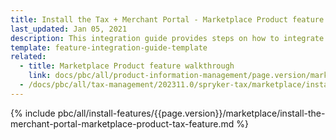 ```yaml
---
title: Install the Tax + Merchant Portal - Marketplace Product feature
last_updated: Jan 05, 2021
description: This integration guide provides steps on how to integrate the Merchant Portal - Marketplace Product + Tax feature into a Spryker project.
template: feature-integration-guide-template
related:
  - title: Marketplace Product feature walkthrough
    link: docs/pbc/all/product-information-management/page.version/marketplace/marketplace-product-feature-overview.html
  - /docs/pbc/all/tax-management/202311.0/spryker-tax/marketplace/install-the-tax-merchant-portal-marketplace-product-feature.html
---
```


{% include pbc/all/install-features/{{page.version}}/marketplace/install-the-merchant-portal-marketplace-product-tax-feature.md %} <!-- To edit, see /_includes/pbc/all/install-features/202311.0/marketplace/install-the-merchant-portal-marketplace-product-tax-feature.md -->
